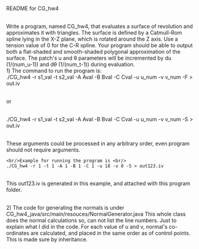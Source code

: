 <br/>README for CG_hw4

<br/>Write a program, named CG_hw4, that evaluates a surface of revolution and approximates it with triangles.
The surface is defined by a Catmull-Rom spline lying in the X-Z plane, which is rotated around the Z axis.
Use a tension value of 0 for the C-R spline.
Your program should be able to output both a flat-shaded and smooth-shaded polygonal approximation of the surface.
The patch's u and θ parameters will be incremented by du (1/(num_u-1)) and dθ (1/(num_t-1)) during evaluation.
<br/>1) The command to run the program is:
	<br/>./CG_hw4  -r s1_val -t s2_val -A Aval -B Bval -C Cval -u u_num -v v_num -F > out.iv

<br/>	or 

<br/>	./CG_hw4  -r s1_val -t s2_val -A Aval -B Bval -C Cval -u u_num -v v_num -S > out.iv

<br/>	These arguments could be processed in any arbitrary order, even program should not require arguments.
	
	<br/>Example for running the program is <br/>
	./CG_hw4 -r 1 -t 1 -A 1 -B 1 -C 1 -u 18 -v 8 -S > out123.iv

<br/>	This out123.iv is generated in this example, and attached with this program folder.

<br/>2) The code for generating the normals is under CG_hw4_java/src/main/resouces/NormalGenerator.java
	This whole class does the normal calculations so, can not list the line numbers. 
	Just to explain what I did in the code. For each value of u and v, normal's co-ordinates are 
	calculated, and placed in the same order as of control points. This is made sure 
	by inheritance.   
	
